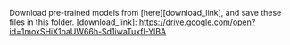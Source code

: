 Download pre-trained models from [here][download_link], and save these files in this folder.
[download_link]: https://drive.google.com/open?id=1moxSHiX1oaUW66h-Sd1iwaTuxfI-YlBA
